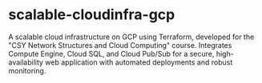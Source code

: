 # scalable-cloudinfra-gcp
A scalable cloud infrastructure on GCP using Terraform, developed for the "CSY Network Structures and Cloud Computing" course. Integrates Compute Engine, Cloud SQL, and Cloud Pub/Sub for a secure, high-availability web application with automated deployments and robust monitoring.
